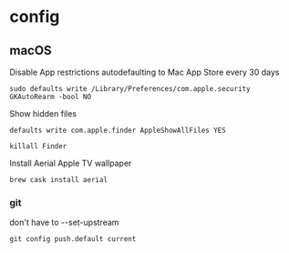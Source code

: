 # config

## macOS

Disable App restrictions autodefaulting to Mac App Store every 30 days

```sudo defaults write /Library/Preferences/com.apple.security GKAutoRearm -bool NO```

Show hidden files

`defaults write com.apple.finder AppleShowAllFiles YES`

`killall Finder`

Install Aerial Apple TV wallpaper

`brew cask install aerial`

### git

don't have to --set-upstream

`git config push.default current`
